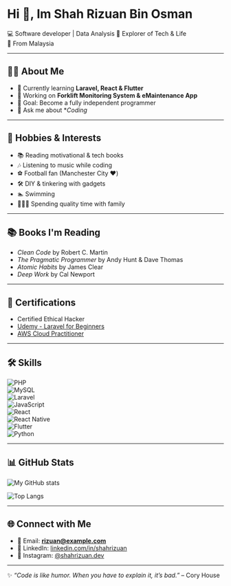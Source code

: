 # Hi 👋, Im Shah Rizuan Bin Osman


💻 Software developer | Data Analysis
🚀 Explorer of Tech & Life  
📍 From Malaysia  


---

## 🧑‍💻 About Me
- 🌱 Currently learning **Laravel, React & Flutter**  
- 🔭 Working on **Forklift Monitoring System & eMaintenance App**  
- 🎯 Goal: Become a fully independent programmer  
- 💬 Ask me about **Coding*  

---

## 🎨 Hobbies & Interests
- 📚 Reading motivational & tech books  
- 🎶 Listening to music while coding  
- ⚽ Football fan (Manchester City ❤️)  
- 🛠 DIY & tinkering with gadgets
- 🏊 Swimming
- 👨‍👩‍👧 Spending quality time with family  

---

## 📚 Books I'm Reading
- *Clean Code* by Robert C. Martin  
- *The Pragmatic Programmer* by Andy Hunt & Dave Thomas  
- *Atomic Habits* by James Clear  
- *Deep Work* by Cal Newport

---

## 📜 Certifications
- Certified Ethical Hacker
- [Udemy - Laravel for Beginners](link-to-cert)
- [AWS Cloud Practitioner](link-to-cert)


---

## 🛠 Skills
![PHP](https://img.shields.io/badge/Code-PHP-blue)  
![MySQL](https://img.shields.io/badge/Database-MySQL-lightblue)  
![Laravel](https://img.shields.io/badge/Framework-Laravel-red)  
![JavaScript](https://img.shields.io/badge/Code-JavaScript-yellow)  
![React](https://img.shields.io/badge/Frontend-React-blue)  
![React Native](https://img.shields.io/badge/Mobile-React%20Native-61DAFB)  
![Flutter](https://img.shields.io/badge/Mobile-Flutter-02569B)  
![Python](https://img.shields.io/badge/Code-Python-green)  

---

## 📊 GitHub Stats
![My GitHub stats](https://github-readme-stats.vercel.app/api?username=shahrizuan&show_icons=true&theme=radical)  

![Top Langs](https://github-readme-stats.vercel.app/api/top-langs/?username=shahrizuan&layout=compact&theme=radical)  

---

## 🌐 Connect with Me
- 📧 Email: **rizuan@example.com**  
- 💼 LinkedIn: [linkedin.com/in/shahrizuan](https://linkedin.com/in/shahrizuan)  
- 📸 Instagram: [@shahrizuan.dev](https://instagram.com/shahrizuan.dev)  

---
✨ *“Code is like humor. When you have to explain it, it’s bad.”* – Cory House
